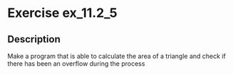 # Exercise ex_11.2_5

## Description
Make a program that is able to calculate the area of a triangle
and check if there has been an overflow during the process
